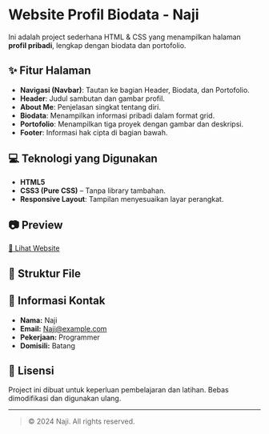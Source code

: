 # Website Profil Biodata - Naji

Ini adalah project sederhana HTML & CSS yang menampilkan halaman **profil pribadi**, lengkap dengan biodata dan portofolio.

## ✨ Fitur Halaman

- **Navigasi (Navbar)**: Tautan ke bagian Header, Biodata, dan Portofolio.
- **Header**: Judul sambutan dan gambar profil.
- **About Me**: Penjelasan singkat tentang diri.
- **Biodata**: Menampilkan informasi pribadi dalam format grid.
- **Portofolio**: Menampilkan tiga proyek dengan gambar dan deskripsi.
- **Footer**: Informasi hak cipta di bagian bawah.

## 💻 Teknologi yang Digunakan

- **HTML5**
- **CSS3 (Pure CSS)** – Tanpa library tambahan.
- **Responsive Layout**: Tampilan menyesuaikan layar perangkat.

## 📷 Preview

[🔗 Lihat Website](https://najimuhammad67.github.io/assignment-eduwork1/)


## 📁 Struktur File


## 📌 Informasi Kontak

- **Nama:** Naji
- **Email:** Naji@example.com  
- **Pekerjaan:** Programmer  
- **Domisili:** Batang

## 📄 Lisensi

Project ini dibuat untuk keperluan pembelajaran dan latihan. Bebas dimodifikasi dan digunakan ulang.

---

> © 2024 Naji. All rights reserved.
